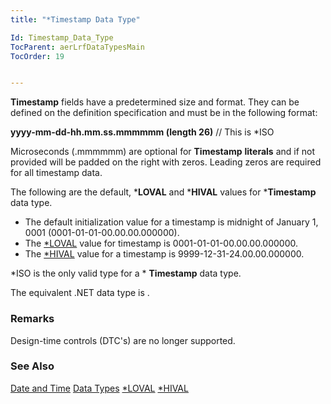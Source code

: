 ```yaml
---
title: "*Timestamp Data Type"

Id: Timestamp_Data_Type
TocParent: aerLrfDataTypesMain
TocOrder: 19


---
```


**Timestamp** fields have a predetermined size and format. They can be defined on the definition specification and must be in the following format: 

**yyyy-mm-dd-hh.mm.ss.mmmmmm (length 26)** // This is *ISO 

Microseconds (.mmmmmm) are optional for **Timestamp** **literals** and if not provided will be padded on the right with zeros. Leading zeros are required for all timestamp data. 

The following are the default, ***LOVAL** and ***HIVAL** values for ***Timestamp** data type. 

- The default initialization value for a timestamp is midnight of January 1, 0001 (0001-01-01-00.00.00.000000).
- The [*LOVAL](STARLOVAL.html) value for timestamp is 0001-01-01-00.00.00.000000.
- The [*HIVAL](STARHIVAL.html) value for a timestamp is 9999-12-31-24.00.00.000000.

*ISO is the only valid type for a * **Timestamp** data type. 

The equivalent .NET data type is . 

### Remarks
Design-time controls (DTC's) are no longer supported.

### See Also
[Date and Time](aerLrfDateandTimeMain.html)
[Data Types](aerLrfDataTypesMain.html)
[*LOVAL](STARLOVAL.html)
[*HIVAL](STARHIVAL.html) <br /> 
